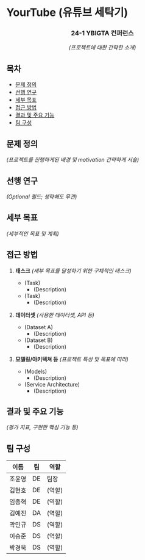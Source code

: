 # YourTube (유튜브 세탁기)

<div align="center">
<h3>24-1 YBIGTA 컨퍼런스</h3>

<em>(프로젝트에 대한 간략한 소개)</em>

</div>

## 목차
- [문제 정의](#문제-정의)
- [선행 연구](#선행-연구)
- [세부 목표](#세부-목표)
- [접근 방법](#접근-방법)
- [결과 및 주요 기능](#결과-및-주요-기능)
- [팀 구성](#팀-구성)

## 문제 정의
*(프로젝트를 진행하게된 배경 및 motivation 간략하게 서술)*

## 선행 연구
*(Optional 필드; 생략해도 무관)*

## 세부 목표

*(세부적인 목표 및 계획)*

## 접근 방법

1. **태스크** *(세부 목표를 달성하기 위한 구체적인 태스크)*
    - (Task)
        - (Description)
    - (Task)
        - (Description)

2. **데이터셋** *(사용한 데이터셋, API 등)*
    - (Dataset A)
        - (Description)
    - (Dataset B)
        - (Description)

3. **모델링/아키텍쳐 등** *(프로젝트 특성 및 목표에 따라)*
    - (Models)
        - (Description)
    - (Service Architecture)
        - (Description)

## 결과 및 주요 기능

*(평가 지표, 구현한 핵심 기능 등)*

## 팀 구성

| 이름  | 팀  | 역할  |
|-----|----|-----|
| 조윤영 | DE | 팀장  |
| 김현호 | DE | (역할) |
| 임종혁 | DE | (역할) |
| 김예진 | DA | (역할) |
| 곽민규 | DS | (역할) |
| 이승준 | DS | (역할) |
| 박경욱 | DS | (역할) |

